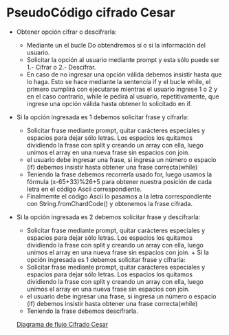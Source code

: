 # **PseudoCódigo cifrado Cesar**

+ Obtener opción cifrar o descifrarla:
   - Mediante un el bucle Do obtendremos sí o sí la información del usuario.
   - Solicitar la opción al usuario mediante prompt y esta sólo puede ser 1.- Cifrar o 2.- Descifrar. 
   - En caso de no ingresar una opción válida debemos insistir hasta que lo haga. Esto se hace mediante la sentencia if y el bucle while, el primero cumplirá con ejecutarse mientras el usuario ingrese 1 o 2 y en el caso contrario, while le pedirá al usuario, repetitivamente, que ingrese una opción válida hasta obtener lo solicitado en if.

+ Si la opción ingresada es 1 debemos solicitar frase y cifrarla:
   - Solicitar frase mediante prompt, quitar carácteres especiales y espacios para dejar sólo letras. Los espacios los quitamos dividiendo la frase con split y creando un array con ella, luego unimos el array en una nueva frase sin espacios con join.
   - el usuario debe ingresar una frase, si ingresa un número o espacio (if) debemos insistir hasta obtener una frase correcta(while)
   - Teniendo la frase debemos recorrerla usado for, luego usamos la fórmula (x-65+33)%26+5 para obtener nuestra posición de cada letra en el código Ascii correspondiente.
   - Finalmemte el código Ascii lo pasamos a la letra correspondiente con String.fromChardCode() y obtenemos la frase cifrada.   


+ Si la opción ingresada es 2 debemos solicitar frase y descifrarla:
   - Solicitar frase mediante prompt, quitar carácteres especiales y espacios para dejar sólo letras. Los espacios los quitamos dividiendo la frase con split y creando un array con ella, luego unimos el array en una nueva frase sin espacios con join.   + Si la opción ingresada es 1 debemos solicitar frase y cifrarla:
   - Solicitar frase mediante prompt, quitar carácteres especiales y espacios para dejar sólo letras. Los espacios los quitamos dividiendo la frase con split y creando un array con ella, luego unimos el array en una nueva frase sin espacios con join.
   - el usuario debe ingresar una frase, si ingresa un número o espacio (if) debemos insistir hasta obtener una frase correcta(while)
   - Teniendo la frase debemos descifrarla.

   [Diagrama de flujo Cifrado Cesar](DiagramaDeFlujo.jpg)